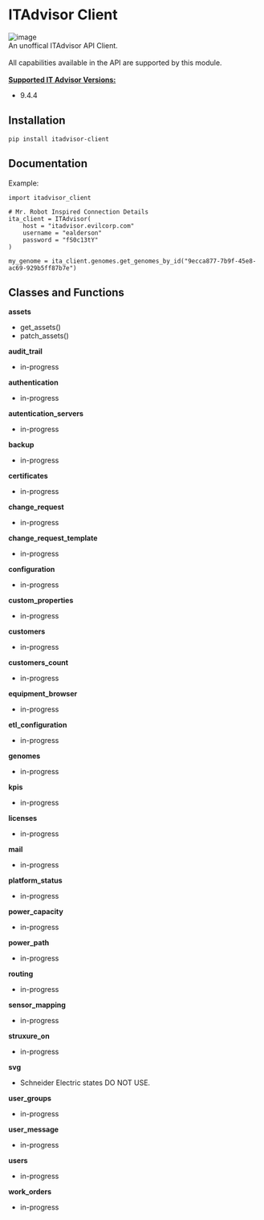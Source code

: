 # ITAdvisor Client
![image](https://img.shields.io/badge/pypi-3775A9?style=for-the-badge&logo=pypi&logoColor=white)<br>
An unoffical ITAdvisor API Client.<br> 
<br>
All capabilities available in the API are supported by this module.<br>
<br>
<u><b>Supported IT Advisor Versions:</b></u><br>
- 9.4.4

## Installation
```
pip install itadvisor-client
```

## Documentation
Example:
```
import itadvisor_client

# Mr. Robot Inspired Connection Details
ita_client = ITAdvisor(
    host = "itadvisor.evilcorp.com"
    username = "ealderson"
    password = "fS0c13tY"
)

my_genome = ita_client.genomes.get_genomes_by_id("9ecca877-7b9f-45e8-ac69-929b5ff87b7e")

```
## Classes and Functions
**assets**
- get_assets()
- patch_assets()

**audit_trail**
- in-progress

**authentication**
- in-progress

**autentication_servers**
- in-progress

**backup**
- in-progress

**certificates**
- in-progress

**change_request**
- in-progress

**change_request_template**
- in-progress

**configuration**
- in-progress

**custom_properties**
- in-progress

**customers**
- in-progress

**customers_count**
- in-progress

**equipment_browser**
- in-progress

**etl_configuration**
- in-progress

**genomes**
- in-progress

**kpis**
- in-progress

**licenses**
- in-progress

**mail**
- in-progress

**platform_status**
- in-progress

**power_capacity**
- in-progress

**power_path**
- in-progress

**routing**
- in-progress

**sensor_mapping**
- in-progress

**struxure_on**
- in-progress

**svg**
- Schneider Electric states DO NOT USE.

**user_groups**
- in-progress

**user_message**
- in-progress

**users**
- in-progress

**work_orders**
- in-progress
